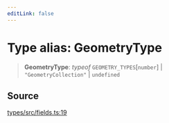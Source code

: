 ```yaml
---
editLink: false
---
```


# Type alias: GeometryType

> **GeometryType**: _typeof_ `GEOMETRY_TYPES`[`number`] \| `"GeometryCollection"` \| `undefined`

## Source

[types/src/fields.ts:19](https://github.com/directus/directus/blob/7789a6c53/packages/types/src/fields.ts#L19)
